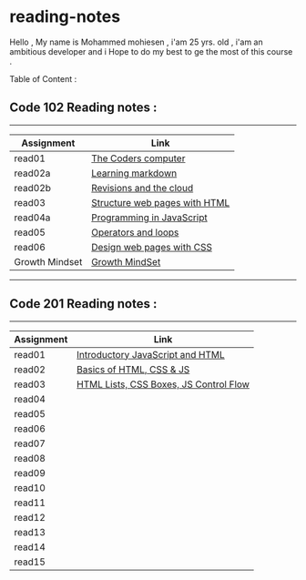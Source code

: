 # reading-notes

Hello , My name is Mohammed mohiesen , i'am 25 yrs. old  , i'am an ambitious developer and i 
Hope to do my best to ge the most of this course .


Table of Content : 

## Code 102 Reading notes :
_______________________________________________________________________________

Assignment       | Link                                              |
-----------------|---------------------------------------------------|
  read01         |  [The Coders computer](102/read01.md)             |
  read02a        |  [Learning markdown](102/read2a.md)               |
  read02b        |  [Revisions and the cloud](102/read2b.md)         |
  read03         |  [Structure web pages with HTML ](102/read03.md)  |
  read04a        |  [Programming in JavaScript](102/read04a.md)      |
  read05         |  [Operators and loops](102/read05.md)             |
  read06         |  [Design web pages with CSS](102/read06.md)       |
  Growth Mindset |  [Growth MindSet](102/read06.md)                  |

  ______________________________________________________________________________

  ## Code 201 Reading notes :
  ______________________________________________________________________________

  Assignment     |  Link                                                   |
  ---------------|---------------------------------------------------      |
  read01         |  [Introductory JavaScript and HTML](201/read01.md)      |
  read02         |  [Basics of HTML, CSS & JS        ](201/read02.md)      |
  read03         |  [HTML Lists, CSS Boxes, JS Control Flow](201/read03.md)|
  read04         |  [](201/read04.md)|
  read05         |  [](201/read05.md)|
  read06         |  [](201/read06.md)|
  read07         |  [](201/read07.md)|
  read08         |  [](201/read08.md)|
  read09         |  [](201/read09.md)|
  read10         |  [](201/read10.md)|
  read11         |  [](201/read11.md)|
  read12         |  [](201/read12.md)|
  read13         |  [](201/read13.md)|
  read14         |  [](201/read14.md)|
  read15         |  [](201/read15.md)|
  